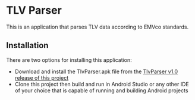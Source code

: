 # TLV Parser
This is an application that parses TLV data according to EMVco standards.

## Installation
There are two options for installing this application:
<ul>
    <li>Download and install the TlvParser.apk file from the <a href="https://github.com/Bilijin/TlvParser/releases/tag/v1.0">TlvParser v1.0 release of this project</a></li>
    <li>Clone this project then build and run in Android Studio or any other IDE of your choice that is capable of running and building Android projects</li>
</ul>